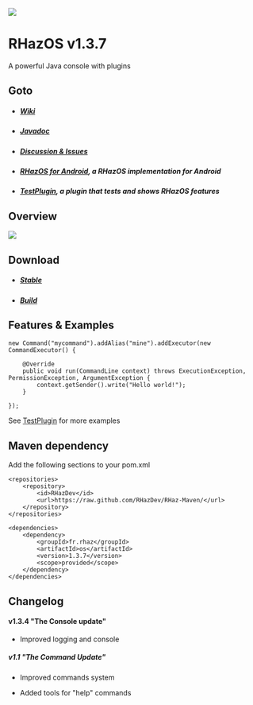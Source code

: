 ![](https://ipfs.io/ipfs/QmTUEKxGh39BL8BZfXGzLTV5XdALdmoYWZ2vTJx8vsz8Ak)

# RHazOS v1.3.7

A powerful Java console with plugins 

## Goto

* ##### [Wiki](https://github.com/RHazDev/RHazOS/wiki)

* ##### [Javadoc](https://rhazdev.github.io/RHaz-Maven/fr/rhaz/os/1.3.4/apidocs/)

* ##### [Discussion & Issues](https://github.com/RHazDev/RHazOS/issues)

* ##### [RHazOS for Android](https://github.com/RHazDev/RHazOS-Android), a RHazOS implementation for Android

* ##### [TestPlugin](https://github.com/RHazDev/TestPlugin), a plugin that tests and shows RHazOS features

## Overview

![](https://image.prntscr.com/image/CDe19kwzQvmG6lcXmI2euQ.png)

## Download

* ##### [Stable](https://github.com/RHazDev/RHazOS/releases)

* ##### [Build](https://github.com/RHazDev/RHazOS/tree/master/target)

## Features & Examples

```
new Command("mycommand").addAlias("mine").addExecutor(new CommandExecutor() {
			
	@Override
	public void run(CommandLine context) throws ExecutionException, PermissionException, ArgumentException {
		context.getSender().write("Hello world!");
	}
	
});
```

See [TestPlugin](https://github.com/RHazDev/TestPlugin) for more examples

## Maven dependency

Add the following sections to your pom.xml

```
<repositories>
	<repository>
		<id>RHazDev</id>
		<url>https://raw.github.com/RHazDev/RHaz-Maven/</url>
	</repository>
</repositories>

<dependencies>
	<dependency>
		<groupId>fr.rhaz</groupId>
		<artifactId>os</artifactId>
		<version>1.3.7</version>
		<scope>provided</scope>
	</dependency>
</dependencies>
```

## Changelog

#### v1.3.4 "The Console update"

* Improved logging and console

##### v1.1 "The Command Update"

* Improved commands system

* Added tools for "help" commands